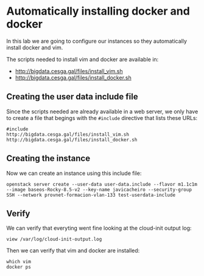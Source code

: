 # Automatically installing docker and docker
In this lab we are going to configure our instances so they automatically install docker and vim.

The scripts needed to install vim and docker are available in:
- http://bigdata.cesga.gal/files/install_vim.sh
- http://bigdata.cesga.gal/files/install_docker.sh

## Creating the user data include file
Since the scripts needed are already available in a web server, we only have to create a file that begings with the `#include` directive that lists these URLs:
```
#include
http://bigdata.cesga.gal/files/install_vim.sh
http://bigdata.cesga.gal/files/install_docker.sh
```

## Creating the instance
Now we can create an instance using this include file:
```
openstack server create --user-data user-data.include --flavor m1.1c1m --image baseos-Rocky-8.5-v2 --key-name javicacheiro --security-group SSH --network provnet-formacion-vlan-133 test-userdata-include
```

## Verify
We can verify that everyting went fine looking at the cloud-init output log:
```
view /var/log/cloud-init-output.log
```

Then we can verify that vim and docker are installed:
```
which vim
docker ps
```

